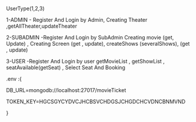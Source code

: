 UserType(1,2,3)

1-ADMIN - Register And Login by Admin, Creating Theater ,getAllTheater,updateTheater 

2-SUBADMIN -Register And Login by SubAdmin Creating movie (get, Update) , Creating Screen (get , update), createShows (severalShows), (get , update)

3-USER  -Register And Login by user getMovieList , getShowList ,  seatAvailable(getSeat) , Select Seat  And Booking 


.env :{

DB_URL=mongodb://localhost:27017/movieTicket

TOKEN_KEY=HGCSGYCYDVCJHCBSVCHDGSJCHGDCHCVDNCBNMVND

}